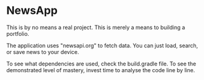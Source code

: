 # NewsApp
This is by no means a real project. This is merely a means to building a portfolio.

The application uses "newsapi.org" to fetch data. You can just load, search, or save news to your device.

To see what dependencies are used, check the build.gradle file. To see the demonstrated level of mastery, invest time to analyse the code line by line.
